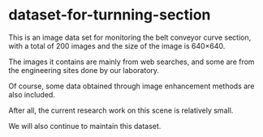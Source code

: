 # dataset-for-turnning-section
This is an image data set for monitoring the belt conveyor curve section, with a total of 200 images and the size of the image is 640×640. 

The images it contains are mainly from web searches, and some are from the engineering sites done by our laboratory. 

Of course, some data obtained through image enhancement methods are also included. 

After all, the current research work on this scene is relatively small. 

We will also continue to maintain this dataset.                                                
